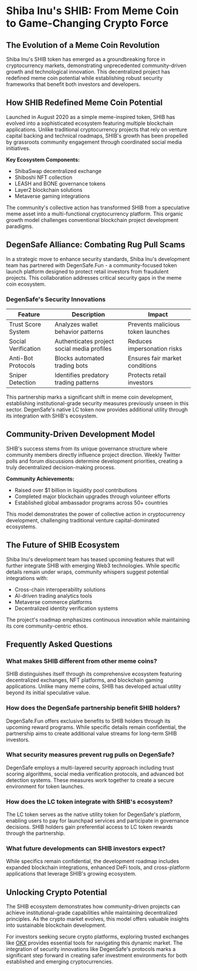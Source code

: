 # Shiba Inu's SHIB: From Meme Coin to Game-Changing Crypto Force

## The Evolution of a Meme Coin Revolution

Shiba Inu's SHIB token has emerged as a groundbreaking force in cryptocurrency markets, demonstrating unprecedented community-driven growth and technological innovation. This decentralized project has redefined meme coin potential while establishing robust security frameworks that benefit both investors and developers.

## How SHIB Redefined Meme Coin Potential

Launched in August 2020 as a simple meme-inspired token, SHIB has evolved into a sophisticated ecosystem featuring multiple blockchain applications. Unlike traditional cryptocurrency projects that rely on venture capital backing and technical roadmaps, SHIB's growth has been propelled by grassroots community engagement through coordinated social media initiatives.

**Key Ecosystem Components:**
- ShibaSwap decentralized exchange
- Shiboshi NFT collection
- LEASH and BONE governance tokens
- Layer2 blockchain solutions
- Metaverse gaming integrations

The community's collective action has transformed SHIB from a speculative meme asset into a multi-functional cryptocurrency platform. This organic growth model challenges conventional blockchain project development paradigms.

## DegenSafe Alliance: Combating Rug Pull Scams

In a strategic move to enhance security standards, Shiba Inu's development team has partnered with DegenSafe.Fun - a community-focused token launch platform designed to protect retail investors from fraudulent projects. This collaboration addresses critical security gaps in the meme coin ecosystem.

### DegenSafe's Security Innovations

| Feature | Description | Impact |
|--------|-------------|--------|
| Trust Score System | Analyzes wallet behavior patterns | Prevents malicious token launches |
| Social Verification | Authenticates project social media profiles | Reduces impersonation risks |
| Anti-Bot Protocols | Blocks automated trading bots | Ensures fair market conditions |
| Sniper Detection | Identifies predatory trading patterns | Protects retail investors |

This partnership marks a significant shift in meme coin development, establishing institutional-grade security measures previously unseen in this sector. DegenSafe's native LC token now provides additional utility through its integration with SHIB's ecosystem.

## Community-Driven Development Model

SHIB's success stems from its unique governance structure where community members directly influence project direction. Weekly Twitter polls and forum discussions determine development priorities, creating a truly decentralized decision-making process.

**Community Achievements:**
- Raised over $1 billion in liquidity pool contributions
- Completed major blockchain upgrades through volunteer efforts
- Established global ambassador programs across 50+ countries

This model demonstrates the power of collective action in cryptocurrency development, challenging traditional venture capital-dominated ecosystems.

## The Future of SHIB Ecosystem

Shiba Inu's development team has teased upcoming features that will further integrate SHIB with emerging Web3 technologies. While specific details remain under wraps, community whispers suggest potential integrations with:

- Cross-chain interoperability solutions
- AI-driven trading analytics tools
- Metaverse commerce platforms
- Decentralized identity verification systems

The project's roadmap emphasizes continuous innovation while maintaining its core community-centric ethos.

## Frequently Asked Questions

### What makes SHIB different from other meme coins?
SHIB distinguishes itself through its comprehensive ecosystem featuring decentralized exchanges, NFT platforms, and blockchain gaming applications. Unlike many meme coins, SHIB has developed actual utility beyond its initial speculative value.

### How does the DegenSafe partnership benefit SHIB holders?
DegenSafe.Fun offers exclusive benefits to SHIB holders through its upcoming reward programs. While specific details remain confidential, the partnership aims to create additional value streams for long-term SHIB investors.

### What security measures prevent rug pulls on DegenSafe?
DegenSafe employs a multi-layered security approach including trust scoring algorithms, social media verification protocols, and advanced bot detection systems. These measures work together to create a secure environment for token launches.

### How does the LC token integrate with SHIB's ecosystem?
The LC token serves as the native utility token for DegenSafe's platform, enabling users to pay for launchpad services and participate in governance decisions. SHIB holders gain preferential access to LC token rewards through the partnership.

### What future developments can SHIB investors expect?
While specifics remain confidential, the development roadmap includes expanded blockchain integrations, enhanced DeFi tools, and cross-platform applications that leverage SHIB's growing ecosystem.

## Unlocking Crypto Potential

The SHIB ecosystem demonstrates how community-driven projects can achieve institutional-grade capabilities while maintaining decentralized principles. As the crypto market evolves, this model offers valuable insights into sustainable blockchain development.

For investors seeking secure crypto platforms, exploring trusted exchanges like [OKX](https://bit.ly/okx-bonus) provides essential tools for navigating this dynamic market. The integration of security innovations like DegenSafe's protocols marks a significant step forward in creating safer investment environments for both established and emerging cryptocurrencies.